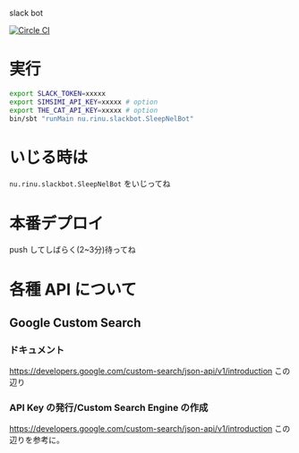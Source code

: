 slack bot

[![Circle CI](https://circleci.com/gh/rinunu/slack-bot/tree/master.svg?style=svg&circle-token=c19f01026d8a2de0cc0758cd2175391264bc7573)](https://circleci.com/gh/rinunu/slack-bot/tree/master)

# 実行
```sh
export SLACK_TOKEN=xxxxx
export SIMSIMI_API_KEY=xxxxx # option
export THE_CAT_API_KEY=xxxxx # option
bin/sbt "runMain nu.rinu.slackbot.SleepNelBot"
```

# いじる時は
`nu.rinu.slackbot.SleepNelBot` をいじってね


# 本番デプロイ

push してしばらく(2~3分)待ってね



# 各種 API について

## Google Custom Search

### ドキュメント
https://developers.google.com/custom-search/json-api/v1/introduction
この辺り

### API Key の発行/Custom Search Engine の作成
https://developers.google.com/custom-search/json-api/v1/introduction
この辺りを参考に。


